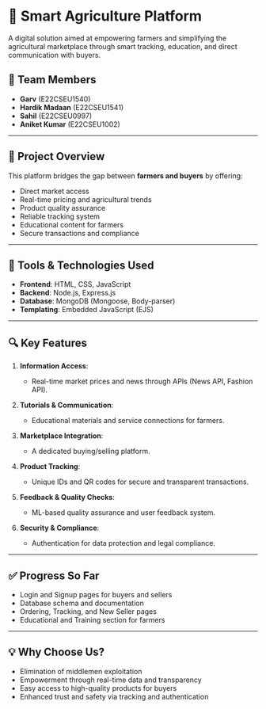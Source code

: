 # 🌾 Smart Agriculture Platform

A digital solution aimed at empowering farmers and simplifying the agricultural marketplace through smart tracking, education, and direct communication with buyers.

## 👥 Team Members

- **Garv** (E22CSEU1540)  
- **Hardik Madaan** (E22CSEU1541)  
- **Sahil** (E22CSEU0997)  
- **Aniket Kumar** (E22CSEU1002)

---

## 🚀 Project Overview

This platform bridges the gap between **farmers and buyers** by offering:

- Direct market access  
- Real-time pricing and agricultural trends  
- Product quality assurance  
- Reliable tracking system  
- Educational content for farmers  
- Secure transactions and compliance

---

## 🔧 Tools & Technologies Used

- **Frontend**: HTML, CSS, JavaScript  
- **Backend**: Node.js, Express.js  
- **Database**: MongoDB (Mongoose, Body-parser)  
- **Templating**: Embedded JavaScript (EJS)

---

## 🔍 Key Features

1. **Information Access**:  
   - Real-time market prices and news through APIs (News API, Fashion API).
   
2. **Tutorials & Communication**:  
   - Educational materials and service connections for farmers.

3. **Marketplace Integration**:  
   - A dedicated buying/selling platform.

4. **Product Tracking**:  
   - Unique IDs and QR codes for secure and transparent transactions.

5. **Feedback & Quality Checks**:  
   - ML-based quality assurance and user feedback system.

6. **Security & Compliance**:  
   - Authentication for data protection and legal compliance.

---

## ✅ Progress So Far

- Login and Signup pages for buyers and sellers  
- Database schema and documentation  
- Ordering, Tracking, and New Seller pages  
- Educational and Training section for farmers

---

## 💡 Why Choose Us?

- Elimination of middlemen exploitation  
- Empowerment through real-time data and transparency  
- Easy access to high-quality products for buyers  
- Enhanced trust and safety via tracking and authentication  
